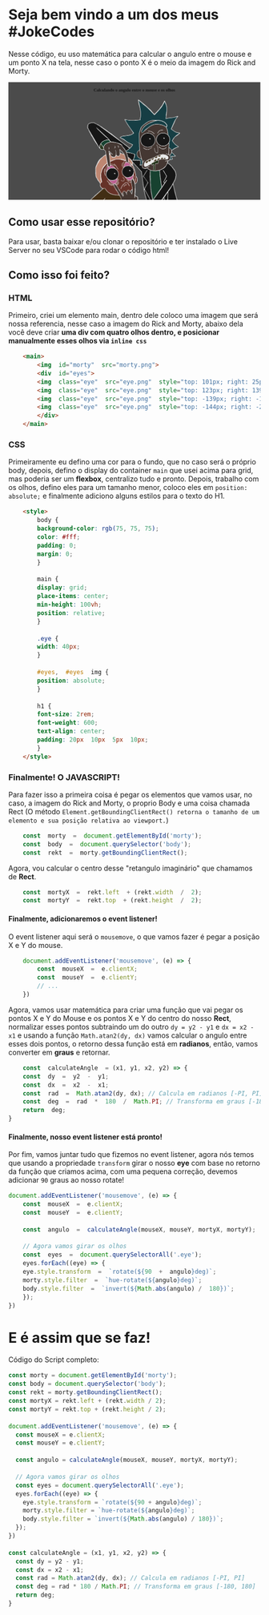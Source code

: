 
# Seja bem vindo a um dos meus #JokeCodes
Nesse código, eu uso matemática para calcular o angulo entre o mouse e um ponto X na tela, nesse caso o ponto X é o meio da imagem do Rick and Morty.

![Preview](./preview.png)

## Como usar esse repositório?
Para usar, basta baixar e/ou clonar o repositório e ter instalado o Live Server no seu VSCode para rodar o código html!

## Como isso foi feito?

### HTML
Primeiro, criei um elemento main, dentro dele coloco uma imagem que será nossa referencia, nesse caso a imagem do Rick and Morty, abaixo dela você deve criar **uma div com quatro olhos dentro, e posicionar manualmente esses olhos via `inline css`**

```html
    <main>
	    <img  id="morty"  src="morty.png">
	    <div  id="eyes">
	    <img  class="eye"  src="eye.png"  style="top: 101px; right: 25px;">
	    <img  class="eye"  src="eye.png"  style="top: 123px; right: 139px;">
	    <img  class="eye"  src="eye.png"  style="top: -139px; right: -127px;">
	    <img  class="eye"  src="eye.png"  style="top: -144px; right: -234px;">
	    </div>
    </main>
```

### CSS
Primeiramente eu defino uma cor para o fundo, que no caso será o próprio body, depois, defino o display do container `main` que usei acima para grid, mas poderia ser um **flexbox**, centralizo tudo e pronto.
Depois, trabalho com os olhos, defino eles para um tamanho menor, coloco eles em `position: absolute;` e finalmente adiciono alguns estilos para o texto do H1.

```html
    <style>
    	body {
    	background-color: rgb(75, 75, 75);
    	color: #fff;
    	padding: 0;
    	margin: 0;
    	}
    
    	main {
    	display: grid;
    	place-items: center;
    	min-height: 100vh;
    	position: relative;
    	}
    
    	.eye {
    	width: 40px;
    	}
    
    	#eyes,  #eyes  img {
    	position: absolute;
    	}
    
    	h1 {
    	font-size: 2rem;
    	font-weight: 600;
    	text-align: center;
    	padding: 20px  10px  5px  10px;
    	}
    </style>
```

### Finalmente! O JAVASCRIPT!
Para fazer isso a primeira coisa é pegar os elementos que vamos usar, no caso, a imagem do Rick and Morty, o proprio Body e uma coisa chamada Rect (O método `Element.getBoundingClientRect() retorna o tamanho de um elemento e sua posição relativa ao viewport.`)

```javascript
    const  morty  =  document.getElementById('morty');
    const  body  =  document.querySelector('body');
    const  rekt  =  morty.getBoundingClientRect();
```

Agora, vou calcular o centro desse "retangulo imaginário" que chamamos de **Rect**.

```javascript
    const  mortyX  =  rekt.left  + (rekt.width  /  2);
    const  mortyY  =  rekt.top  + (rekt.height  /  2);
```

#### Finalmente, adicionaremos o event listener!
O event listener aqui será o `mousemove`, o que vamos fazer é pegar a posição X e Y do mouse.

```javascript
    document.addEventListener('mousemove', (e) => {
    	const  mouseX  =  e.clientX;
    	const  mouseY  =  e.clientY;
    	// ...
    })
```
    
Agora, vamos usar matemática para criar uma função que vai pegar os pontos X e Y do Mouse e os pontos X e Y do centro do nosso **Rect**, normalizar esses pontos subtraindo um do outro `dy = y2 - y1` e `dx = x2 - x1` e usando a função `Math.atan2(dy, dx)` vamos calcular o angulo entre esses dois pontos, o retorno dessa função está em **radianos**, então, vamos converter em **graus** e retornar.

```javascript
	const  calculateAngle  = (x1, y1, x2, y2) => {
	const  dy  =  y2  -  y1;
	const  dx  =  x2  -  x1;
	const  rad  =  Math.atan2(dy, dx); // Calcula em radianos [-PI, PI]
	const  deg  =  rad  *  180  /  Math.PI; // Transforma em graus [-180, 180]
	return  deg;
}
```

#### Finalmente, nosso event listener está pronto!
Por fim, vamos juntar tudo que fizemos no event listener, agora nós temos que usando a propriedade `transform` girar o nosso **eye** com base no retorno da função que criamos acima, com uma pequena correção, devemos adicionar `90` graus ao nosso rotate!

```javascript
document.addEventListener('mousemove', (e) => {
	const  mouseX  =  e.clientX;
	const  mouseY  =  e.clientY;

	const  angulo  =  calculateAngle(mouseX, mouseY, mortyX, mortyY);

	// Agora vamos girar os olhos
	const  eyes  =  document.querySelectorAll('.eye');
	eyes.forEach((eye) => {
	eye.style.transform  =  `rotate(${90  +  angulo}deg)`;
	morty.style.filter  =  `hue-rotate(${angulo}deg)`;
	body.style.filter  =  `invert(${Math.abs(angulo) /  180})`;
	});
})
```

# E é assim que se faz!
Código do Script completo:

```javascript
const morty = document.getElementById('morty');
const body = document.querySelector('body');
const rekt = morty.getBoundingClientRect();
const mortyX = rekt.left + (rekt.width / 2);
const mortyY = rekt.top + (rekt.height / 2);

document.addEventListener('mousemove', (e) => {
  const mouseX = e.clientX;
  const mouseY = e.clientY;

  const angulo = calculateAngle(mouseX, mouseY, mortyX, mortyY);
  
  // Agora vamos girar os olhos
  const eyes = document.querySelectorAll('.eye');
  eyes.forEach((eye) => {
    eye.style.transform = `rotate(${90 + angulo}deg)`;
    morty.style.filter = `hue-rotate(${angulo}deg)`;
    body.style.filter = `invert(${Math.abs(angulo) / 180})`;
  });
})

const calculateAngle = (x1, y1, x2, y2) => {
  const dy = y2 - y1;
  const dx = x2 - x1;
  const rad = Math.atan2(dy, dx); // Calcula em radianos [-PI, PI]
  const deg = rad * 180 / Math.PI; // Transforma em graus [-180, 180]
  return deg;
}
```